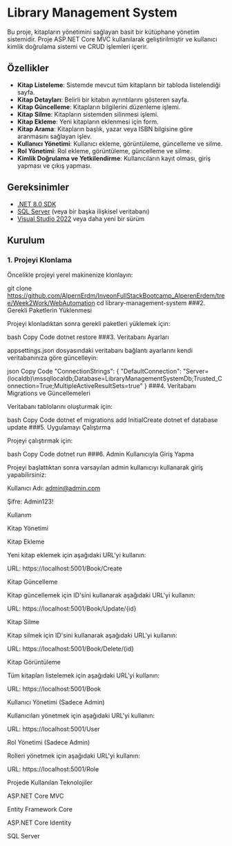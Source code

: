 # Library Management System

Bu proje, kitapların yönetimini sağlayan basit bir kütüphane yönetim sistemidir. Proje ASP.NET Core MVC kullanılarak geliştirilmiştir ve kullanıcı kimlik doğrulama sistemi ve CRUD işlemleri içerir.

## Özellikler

- **Kitap Listeleme**: Sistemde mevcut tüm kitapların bir tabloda listelendiği sayfa.
- **Kitap Detayları**: Belirli bir kitabın ayrıntılarını gösteren sayfa.
- **Kitap Güncelleme**: Kitapların bilgilerini düzenleme işlemi.
- **Kitap Silme**: Kitapların sistemden silinmesi işlemi.
- **Kitap Ekleme**: Yeni kitapların eklenmesi için form.
- **Kitap Arama**: Kitapların başlık, yazar veya ISBN bilgisine göre aranmasını sağlayan işlev.
- **Kullanıcı Yönetimi**: Kullanıcı ekleme, görüntüleme, güncelleme ve silme.
- **Rol Yönetimi**: Rol ekleme, görüntüleme, güncelleme ve silme.
- **Kimlik Doğrulama ve Yetkilendirme**: Kullanıcıların kayıt olması, giriş yapması ve çıkış yapması.

## Gereksinimler

- [.NET 8.0 SDK](https://dotnet.microsoft.com/download/dotnet/8.0)
- [SQL Server](https://www.microsoft.com/en-us/sql-server/sql-server-downloads) (veya bir başka ilişkisel veritabanı)
- [Visual Studio 2022](https://visualstudio.microsoft.com/vs/) veya daha yeni bir sürüm

## Kurulum

### 1. Projeyi Klonlama

Öncelikle projeyi yerel makinenize klonlayın:

git clone https://github.com/AlpernErdm/InveonFullStackBootcamp_AlperenErdem/tree/Week2Work/WebAutomation
cd library-management-system
###2. Gerekli Paketlerin Yüklenmesi

Projeyi klonladıktan sonra gerekli paketleri yüklemek için:


bash
Copy Code
dotnet restore
###3. Veritabanı Ayarları

appsettings.json dosyasındaki veritabanı bağlantı ayarlarını kendi veritabanınıza göre güncelleyin:


json
Copy Code
"ConnectionStrings": {
  "DefaultConnection": "Server=(localdb)\\mssqllocaldb;Database=LibraryManagementSystemDb;Trusted_Connection=True;MultipleActiveResultSets=true"
}
###4. Veritabanı Migrations ve Güncellemeleri

Veritabanı tablolarını oluşturmak için:


bash
Copy Code
dotnet ef migrations add InitialCreate
dotnet ef database update
###5. Uygulamayı Çalıştırma

Projeyi çalıştırmak için:


bash
Copy Code
dotnet run
###6. Admin Kullanıcıyla Giriş Yapma

Projeyi başlattıktan sonra varsayılan admin kullanıcıyı kullanarak giriş yapabilirsiniz:



Kullanıcı Adı: admin@admin.com

Şifre: Admin123!


Kullanım

Kitap Yönetimi

Kitap Ekleme

Yeni kitap eklemek için aşağıdaki URL'yi kullanın:



URL: https://localhost:5001/Book/Create


Kitap Güncelleme

Kitap güncellemek için ID'sini kullanarak aşağıdaki URL'yi kullanın:



URL: https://localhost:5001/Book/Update/{id}


Kitap Silme

Kitap silmek için ID'sini kullanarak aşağıdaki URL'yi kullanın:



URL: https://localhost:5001/Book/Delete/{id}


Kitap Görüntüleme

Tüm kitapları listelemek için aşağıdaki URL'yi kullanın:



URL: https://localhost:5001/Book


Kullanıcı Yönetimi (Sadece Admin)

Kullanıcıları yönetmek için aşağıdaki URL'yi kullanın:



URL: https://localhost:5001/User


Rol Yönetimi (Sadece Admin)

Rolleri yönetmek için aşağıdaki URL'yi kullanın:



URL: https://localhost:5001/Role


Projede Kullanılan Teknolojiler


ASP.NET Core MVC

Entity Framework Core

ASP.NET Core Identity

SQL Server
